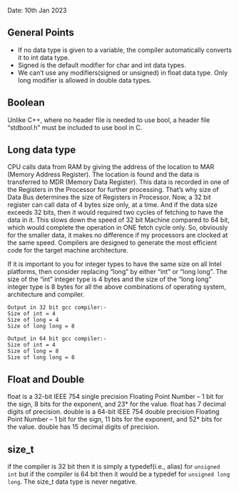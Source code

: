 Date: 10th Jan 2023

## General Points
- If no data type is given to a variable, the compiler automatically converts
  it to int data type.
- Signed is the default modifier for char and int data types.
- We can’t use any modifiers(signed or unsigned) in float data type. Only long
  modifier is allowed in double data types.

## Boolean
Unlike C++, where no header file is needed to use bool, a header file “stdbool.h” must be included to use bool in C. 

## Long data type
CPU calls data from RAM by giving the address of the location to MAR (Memory
Address Register). The location is found and the data is transferred to MDR
(Memory Data Register). This data is recorded in one of the Registers in the
Processor for further processing. That’s why size of Data Bus determines the
size of Registers in Processor. Now, a 32 bit register can call data of 4 bytes
size only, at a time. And if the data size exceeds 32 bits, then it would
required two cycles of fetching to have the data in it. This slows down the
speed of 32 bit Machine compared to 64 bit, which would complete the operation
in ONE fetch cycle only. So, obviously for the smaller data, it makes no
difference if my processors are clocked at the same speed. Compilers are
designed to generate the most efficient code for the target machine
architecture.

If it is important to you for integer types to have the same size on all Intel
platforms, then consider replacing “long” by either “int” or “long long”. The
size of the “int” integer type is 4 bytes and the size of the “long long”
integer type is 8 bytes for all the above combinations of operating system,
architecture and compiler.

```
Output in 32 bit gcc compiler:-
Size of int = 4
Size of long = 4
Size of long long = 8

Output in 64 bit gcc compiler:-
Size of int = 4
Size of long = 8
Size of long long = 8
```

## Float and Double
float is a 32-bit IEEE 754 single precision Floating Point Number – 1 bit for
the sign, 8 bits for the exponent, and 23* for the value. float has 7 decimal
digits of precision. double is a 64-bit IEEE 754 double precision Floating
Point Number – 1 bit for the sign, 11 bits for the exponent, and 52* bits for
the value. double has 15 decimal digits of precision. 

## size_t
if the compiler is 32 bit then it is simply a typedef(i.e., alias) for
`unsigned int` but if the compiler is 64 bit then it would be a typedef for
`unsigned long long`. The size_t data type is never negative.